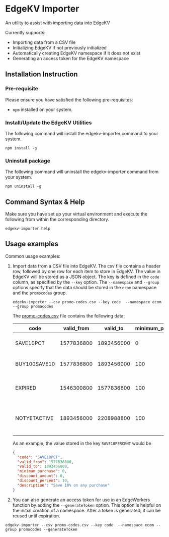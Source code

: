 # EdgeKV Importer
An utility to assist with importing data into EdgeKV

Currently supports:
* Importing data from a CSV file
* Initializing EdgeKV if not previously initialized
* Automatically creating EdgeKV namespace if it does not exist
* Generating an access token for the EdgeKV namespace

## Installation Instruction

### Pre-requisite
Please ensure you have satisfied the following pre-requisites:
* `npm` installed on your system.

### Install/Update the EdgeKV Utilities
The following command will install the edgekv-importer command to your system.

```shell
npm install -g
```

### Uninstall package
The following command will uninstall the edgekv-importer command from your system.

```shell
npm uninstall -g
```



## Command Syntax & Help
Make sure you have set up your virtual environment and execute the following from within the corresponding directory.
```shell
edgekv-importer help
```

## Usage examples

Common usage examples:

1. Import data from a CSV file into EdgeKV.  The csv file contains a header row, followed by one row for each item to store in EdgeKV.  The value in EdgeKV will be stored as a JSON object.  The key is defined in the `code` column, as specified by the `--key` option.  The `--namespace` and `--group` options specify that the data should be stored in the `ecom` namespace and the `promocodes` group.
    ```shell
    edgekv-importer --csv promo-codes.csv --key code  --namespace ecom --group promocodes
    ```


    The [promo-codes.csv](promo-codes.csv) file contains the following data:

    code         | valid_from | valid_to   | minimum_purchase | discount_amount | discount_percent | description
    -------------|------------|------------|------------------|-----------------|------------------|-----------
    SAVE10PCT    | 1577836800 | 1893456000 | 0                | 0               | 10               | Save 10% on any purchase
    BUY100SAVE10 | 1577836800 | 1893456000 | 100              | 10              | 0                | Save $10 off a $100 purchase
    EXPIRED      | 1546300800 | 1577836800 | 100              | 10              | 0                | Example of an expired promo code
    NOTYETACTIVE | 1893456000 | 2208988800 | 100              | 10              | 0                | Example of a promo code which is not yet active

    As an example, the value stored in the key `SAVE10PERCENT` would be

    ```json
    {
      "code": "SAVE10PCT",
      "valid_from": 1577836800,
      "valid_to": 1893456000,
      "minimum_purchase": 0,
      "discount_amount": 0,
      "discount_percent": 10,
      "description": "Save 10% on any purchase"
    }
    ```

2. You can also generate an access token for use in an EdgeWorkers function by adding the `--generateToken` option.  This option is helpful on the initial creation of a namespace.  After a token is generated, it can be reused until expiration. 

  ```shell
  edgekv-importer --csv promo-codes.csv --key code  --namespace ecom --group promocodes --generateToken
  ```
